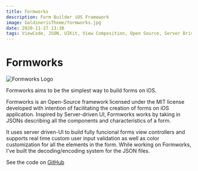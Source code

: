 ```yaml
---
title: Formworks
description: Form Builder iOS Framework
image: GaldinerisTheme/formworks.jpg
date: 2020-11-27 13:30
tags: ViewCode, JSON, UIKit, View Composition, Open Source, Server Driven UI.
---
```

# Formworks

![Formworks Logo](https://github.com/myformworks.png?size=350)

Formworks aims to be the simplest way to build forms on iOS.

Formworks is an Open-Source framework licensed under the MIT license developed with intention of facilitating the creation of forms on iOS application. Inspired by Server-driven UI, Formworks works by taking in JSONs describing all the components and characteristics of a form.

It uses server driven-UI to build fully funcional forms view controllers and supports real time custom user input validation as well as color customization for all the elements in the form. While working on Formworks, I've built the decoding/encoding system for the JSON files.

See the code on [GitHub](https://github.com/MyFormworks/Formworks)
